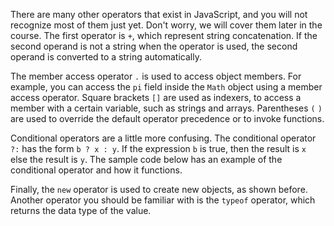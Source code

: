 There are many other operators that exist in JavaScript, and you will not recognize most of them just yet. Don't worry, we will cover them later in the course. The first operator is `+`, which represent string concatenation. If the second operand is not a string when the operator is used, the second operand is converted to a string automatically. 

The member access operator  `.`  is used to access object members. For example, you can access the `pi` field inside the `Math` object using a member access operator. Square brackets `[]` are used as indexers, to access a member with a certain variable, such as strings and arrays. Parentheses `(` `)` are used to override the default operator precedence or to invoke functions.

Conditional operators are a little more confusing. The conditional operator `?:` has the form `b ? x : y`.  If the expression `b` is true, then the result is `x` else the result is `y`. The sample code below has an example of the conditional operator and how it functions.

Finally, the `new` operator is used to create new objects, as shown before. Another operator you should be familiar with is the `typeof` operator, which returns the data type of the value.